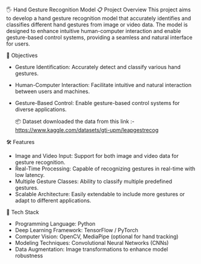 🖐️ Hand Gesture Recognition Model
📋 Project Overview
This project aims to develop a hand gesture recognition model that accurately identifies and classifies different hand gestures from image or video data. The model is designed to enhance intuitive human-computer interaction and enable gesture-based control systems, providing a seamless and natural interface for users.

🎯 Objectives
* Gesture Identification: Accurately detect and classify various hand gestures.
* Human-Computer Interaction: Facilitate intuitive and natural interaction between users and machines.
* Gesture-Based Control: Enable gesture-based control systems for diverse applications.

  📦 Dataset
downloaded the data from this link :- https://www.kaggle.com/datasets/gti-upm/leapgestrecog


🛠️ Features
* Image and Video Input: Support for both image and video data for gesture recognition.
* Real-Time Processing: Capable of recognizing gestures in real-time with low latency.
* Multiple Gesture Classes: Ability to classify multiple predefined gestures.
* Scalable Architecture: Easily extendable to include more gestures or adapt to different applications.
  
🧰 Tech Stack
* Programming Language: Python
* Deep Learning Framework: TensorFlow / PyTorch
* Computer Vision: OpenCV, MediaPipe (optional for hand tracking)
* Modeling Techniques: Convolutional Neural Networks (CNNs)
* Data Augmentation: Image transformations to enhance model robustness


